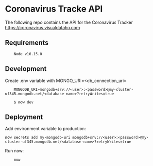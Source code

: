 # Coronavirus Tracke API
The following repo contains the API for the Coronavirus Tracker https://coronavirus.visualdatahq.com

## Requirements
```
    Node v10.15.0
```

## Development
Create .env variable with MONGO_URI=<db_connection_uri>
```
    MONGODB_URI=mongodb+srv://<user>:<password>@my-cluster-uf345.mongodb.net/<database-name>?retryWrites=true
```

```
    $ now dev
```


## Deployment
Add environment variable to production:
```
now secrets add my-mongodb-uri mongodb+srv://<user>:<password>@my-cluster-uf345.mongodb.net/<database-name>?retryWrites=true

```

Run now:
```
    now
```